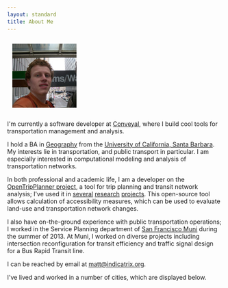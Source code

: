 ```yaml
---
layout: standard
title: About Me
---
```


<img class="pull-left" src="/img/headshot.jpg" style="padding: 12px" />

I'm currently a software developer at [Conveyal](http://conveyal.com), where I build cool tools for transportation management and analysis.

I hold a BA in [Geography](http://geog.ucsb.edu) from the [University of California, Santa Barbara](http://www.ucsb.edu). My interests lie in transportation, and public transport in particular. I am especially interested in computational modeling and analysis of transportation networks.

In both professional and academic life, I am a developer on the [OpenTripPlanner project](http://www.opentripplanner.org), a tool for trip planning and transit network analysis; I've used it in [several](/2013/06/20/microaccessibility-with-opentripplanner/) [research](/cgs2012/) [projects](http://www.indicatrix.org/2014/05/01/predicting-the-popularity-of-bicycle-sharing-stations/). This open-source tool allows calculation of accessibility measures, which can be used to evaluate land-use and transportation network changes.

I also have on-the-ground experience with public transportation operations; I worked in the Service Planning department of [San Francisco Muni](http://www.sfmta.com) during the summer of 2013. At Muni, I worked on diverse projects including intersection reconfiguration for transit efficiency and traffic signal design for a Bus Rapid Transit line.

I can be reached by email at [matt@indicatrix.org](mailto:matt@indicatrix.org).

I've lived and worked in a number of cities, which are displayed below.

<div class="map" style="width: 800px; height: 600px" data-lat="38" data-lon="-97" data-zoom="4" data-geojson="places.geojson" data-popup="<h2>%(name)s</h2>%(desc)s"></div>
